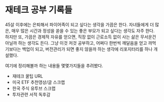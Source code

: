 # 재테크 공부 기록들

45살 이후에는 은퇴해서 파이어족이 되고 싶다는 생각을 가끔은 한다. 자녀들에게 더 많은, 매우 많은 시간과 정성을 쏟을 수 있는 좋은 부모가 되고 싶다는 생각도 자주 한다. 하지만 또, 가끔은 경제적 자유를 얻으면, 직장 없이 근로소득 없이 사는 삶은 무서운건 아닐까 하는 생각도 든다. 그냥 이것 저것 공부하고, 어쩌다 한번씩 깨달음을 얻고 까먹기보다는 백업이 되고, 버전관리가 되면 좋지 않을까 하는 생각에 리포지터리를 하나 개설했다.  
   
 여기에 정리해볼까 하는 내용들 몇몇가지들을 추려봤다.  


* 재테크 꿀팁 URL 
* 미국 ETF 추천영상/글 스크랩 
* 한국 주식 유투브 스크랩 
* 투자관련 서적 독후감 

